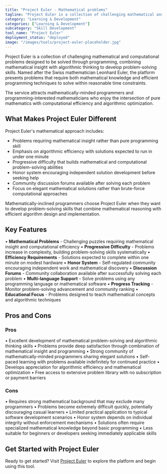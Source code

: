 ```yaml
---
title: "Project Euler - Mathematical problems"
tagline: "Project Euler is a collection of challenging mathematical and computational problems designed to be solved through programming, combining mathematical insight with algorithmic thinking to develop problem-solving skills..."
category: "Learning & Development"
categories: ["Learning & Development"]
subcategory: "Skill Development"
tool_name: "Project Euler"
deployment_status: "deployed"
image: "/images/tools/project-euler-placeholder.jpg"
---
```


Project Euler is a collection of challenging mathematical and computational problems designed to be solved through programming, combining mathematical insight with algorithmic thinking to develop problem-solving skills. Named after the Swiss mathematician Leonhard Euler, the platform presents problems that require both mathematical knowledge and efficient programming techniques to solve within reasonable time constraints.

The service attracts mathematically-minded programmers and programming-interested mathematicians who enjoy the intersection of pure mathematics with computational efficiency and algorithmic optimization.

## What Makes Project Euler Different

Project Euler's mathematical approach includes:
- Problems requiring mathematical insight rather than pure programming skill
- Emphasis on algorithmic efficiency with solutions expected to run in under one minute
- Progressive difficulty that builds mathematical and computational problem-solving abilities
- Honor system encouraging independent solution development before seeking help
- Community discussion forums available after solving each problem
- Focus on elegant mathematical solutions rather than brute-force computational approaches

Mathematically-inclined programmers choose Project Euler when they want to develop problem-solving skills that combine mathematical reasoning with efficient algorithm design and implementation.

## Key Features

• **Mathematical Problems** - Challenging puzzles requiring mathematical insight and computational efficiency
• **Progressive Difficulty** - Problems increase in complexity, building problem-solving skills systematically
• **Efficiency Requirements** - Solutions expected to complete within one minute on modest hardware
• **Honor System** - Self-regulated community encouraging independent work and mathematical discovery
• **Discussion Forums** - Community collaboration available after successfully solving each problem
• **Multi-language Support** - Solve problems using any programming language or mathematical software
• **Progress Tracking** - Monitor problem-solving advancement and community ranking
• **Educational Focus** - Problems designed to teach mathematical concepts and algorithmic techniques

## Pros and Cons

### Pros
• Excellent development of mathematical problem-solving and algorithmic thinking skills
• Problems provide deep satisfaction through combination of mathematical insight and programming
• Strong community of mathematically-minded programmers sharing elegant solutions
• Self-paced learning with problems available indefinitely for continued practice
• Develops appreciation for algorithmic efficiency and mathematical optimization
• Free access to extensive problem library with no subscription or payment barriers

### Cons
• Requires strong mathematical background that may exclude many programmers
• Problems become extremely difficult quickly, potentially discouraging casual learners
• Limited practical application to typical software development scenarios
• Honor system depends on individual integrity without enforcement mechanisms
• Solutions often require specialized mathematical knowledge beyond basic programming
• Less suitable for beginners or developers seeking immediately applicable skills

## Get Started with Project Euler

Ready to get started? Visit [Project Euler](https://projecteuler.net/) to explore the platform and begin using this tool.